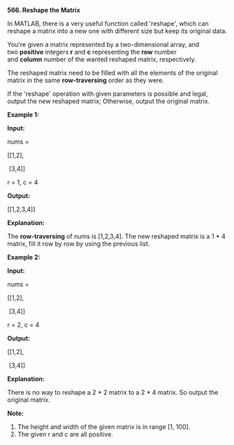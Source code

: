 **566. Reshape the Matrix**

In MATLAB, there is a very useful function called 'reshape', which can reshape a matrix into a new one with different size but keep its original data.

You're given a matrix represented by a two-dimensional array, and two **positive** integers **r** and **c** representing the **row** number and **column** number of the wanted reshaped matrix, respectively.

The reshaped matrix need to be filled with all the elements of the original matrix in the same **row-traversing** order as they were.

If the 'reshape' operation with given parameters is possible and legal, output the new reshaped matrix; Otherwise, output the original matrix.

**Example 1:**

**Input:** 

nums = 

[[1,2],

 [3,4]]

r = 1, c = 4

**Output:** 

[[1,2,3,4]]

**Explanation:**

The **row-traversing** of nums is [1,2,3,4]. The new reshaped matrix is a 1 * 4 matrix, fill it row by row by using the previous list.

**Example 2:**

**Input:** 

nums = 

[[1,2],

 [3,4]]

r = 2, c = 4

**Output:** 

[[1,2],

 [3,4]]

**Explanation:**

There is no way to reshape a 2 * 2 matrix to a 2 * 4 matrix. So output the original matrix.

**Note:**

1. The height and width of the given matrix is in range [1, 100].
2. The given r and c are all positive.
